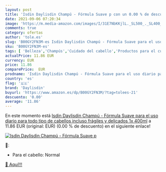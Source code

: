 ```yaml
---
layout: post
title: 'Isdin Daylisdin Champú - Fórmula Suave p con un 0.00 % de descuento'
date: 2021-09-06 07:20:34
image: 'https://m.media-amazon.com/images/I/31E7NbKKjlL._SL500_._SL400_.jpg'
comments: true
category: ofertas
author: 'tole.es'
slug: 'B00GY2FN3M-es Isdin Daylisdin Champú - Fórmula Suave para el uso diario...'
sku: 'B00GY2FN3M-es'
tags: [ 'Belleza','Champús','Cuidado del cabello','Productos para el cuidado del cabello','champú','daylisdin', ]
actualPrice: 11.86 EUR
currency: EUR
price: 11.86
comparePrice:  EUR
prodname: 'Isdin Daylisdin Champú - Fórmula Suave para el uso diario para todo tipo de cabellos  incluso frágiles y delicados 1x 400ml'
country: 'es'
flag: '🇪🇸'
brand: 'Daylisdin'
buyurl: 'https://www.amazon.es/dp/B00GY2FN3M/?tag=tolees-21'
descuento: '0.00'
average: '11.86'
---
```


En este momento está [Isdin Daylisdin Champú - Fórmula Suave para el uso diario para todo tipo de cabellos  incluso frágiles y delicados 1x 400ml](https://www.amazon.es/dp/B00GY2FN3M/?tag=tolees-21) a 11.86 EUR (original:  EUR) (0.00 %  de descuento) en el siguiente enlace!

[![Isdin Daylisdin Champú - Fórmula Suave p](https://m.media-amazon.com/images/I/31E7NbKKjlL._SL500_._SL400_.jpg)](https://www.amazon.es/dp/B00GY2FN3M/?tag=tolees-21)

🔎:

- Para el cabello: Normal

[🛒 Aquí!!!](https://www.amazon.es/dp/B00GY2FN3M/?tag=tolees-21)
